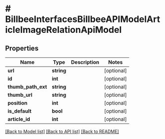 # # BillbeeInterfacesBillbeeAPIModelArticleImageRelationApiModel

## Properties

Name | Type | Description | Notes
------------ | ------------- | ------------- | -------------
**url** | **string** |  | [optional]
**id** | **int** |  | [optional]
**thumb_path_ext** | **string** |  | [optional]
**thumb_url** | **string** |  | [optional]
**position** | **int** |  | [optional]
**is_default** | **bool** |  | [optional]
**article_id** | **int** |  | [optional]

[[Back to Model list]](../../README.md#models) [[Back to API list]](../../README.md#endpoints) [[Back to README]](../../README.md)
